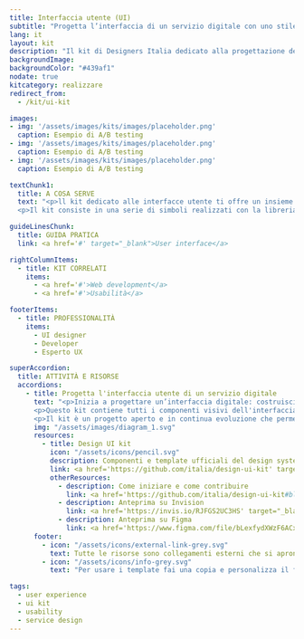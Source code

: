 ```yaml
---
title: Interfaccia utente (UI)
subtitle: "Progetta l’interfaccia di un servizio digitale con uno stile grafico semplice e coerente"
lang: it
layout: kit
description: "Il kit di Designers Italia dedicato alla progettazione delle interfacce digitali della Pubblica Amministrazione"
backgroundImage:
backgroundColor: "#439af1"
nodate: true
kitcategory: realizzare
redirect_from:
  - /kit/ui-kit

images:
- img: '/assets/images/kits/images/placeholder.png'
  caption: Esempio di A/B testing
- img: '/assets/images/kits/images/placeholder.png'
  caption: Esempio di A/B testing
- img: '/assets/images/kits/images/placeholder.png'
  caption: Esempio di A/B testing

textChunk1:
  title: A COSA SERVE
  text: "<p>ll kit dedicato alle interfacce utente ti offre un insieme di componenti visivi già pronti per assemblare il front-end di siti web e applicazioni.</p>
  <p>Il kit consiste in una serie di simboli realizzati con la libreria Sketch, ovvero porzioni pre-lavorate finalizzate alla progettazione di un’interfaccia digitale con uno stile visivo definito e coerente. I simboli ti consentono di costruire un prototipo con le varie schermate necessarie, che possono poi essere rese interattive — e gestite in maniera collaborativa nell’ambito di un team di lavoro — per es. su Invision.</p>"

guideLinesChunk:
  title: GUIDA PRATICA
  link: <a href='#' target="_blank">User interface</a>

rightColumnItems:
  - title: KIT CORRELATI
    items:
      - <a href='#'>Web development</a>
      - <a href='#'>Usabilità</a>

footerItems:
  - title: PROFESSIONALITÀ
    items:
      - UI designer
      - Developer
      - Esperto UX

superAccordion:
  title: ATTIVITÀ E RISORSE
  accordions:
    - title: Progetta l'interfaccia utente di un servizio digitale
      text: "<p>Inizia a progettare un’interfaccia digitale: costruisci un prototipo interattivo per declinare il tuo progetto secondo uno stile visivo coerente e tieni conto dell’interazione utente. </p>
      <p>Questo kit contiene tutti i componenti visivi dell'interfaccia previsti dal <em>design system</em> e necessari per partire con la fase di realizzazione (griglie <em>responsive</em>, colori, tipografia, bottoni, testate, ...).</p>
      <p>Il kit è un progetto aperto e in continua evoluzione che permette, — grazie all’interazione con il team di sviluppo e la facile resa in codice con i kit di sviluppo web, in particolare con Boostrap Italia — di progettare e prototipare efficacemente l'interfaccia del touchpoint digitale in realizzazione.</p>"
      img: "/assets/images/diagram_1.svg"
      resources:
        - title: Design UI kit
          icon: "/assets/icons/pencil.svg"
          description: Componenti e template ufficiali del design system della Pubblica Amministrazione italiana
          link: <a href='https://github.com/italia/design-ui-kit' target="_blank" aria-label="Vai alla risorsa (link esterno)">Vai alla risorsa</a>
          otherResources:
            - description: Come iniziare e come contribuire
              link: <a href='https://github.com/italia/design-ui-kit#blue_book-come-iniziare' target="_blank" aria-label="Vai alla risorsa (link esterno)" >Vai alla risorsa</a>   
            - description: Anteprima su Invision
              link: <a href='https://invis.io/RJFGS2UC3HS' target="_blank" aria-label="Vai all'anteprima (link esterno)" >Vai all'anteprima</a>
            - description: Anteprima su Figma
              link: <a href='https://www.figma.com/file/bLexfydXWzF6ACxFokgzXs/italia-UI-Kit-2.0?node-id=0%3A1' target="_blank" aria-label="Vai all'anteprima (link esterno)" >Vai all'anteprima</a>
      footer:
        - icon: "/assets/icons/external-link-grey.svg"
          text: Tutte le risorse sono collegamenti esterni che si aprono in una nuova finestra.
        - icon: "/assets/icons/info-grey.svg"
          text: "Per usare i template fai una copia e personalizza il file: trovi le istruzioni nella prima pagina della risorsa."

tags:
  - user experience
  - ui kit
  - usability
  - service design
---
```

